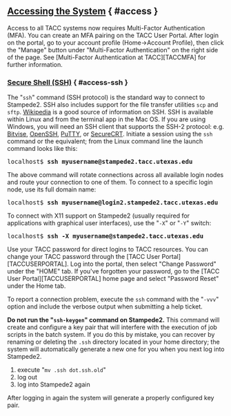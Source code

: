 ## [Accessing the System](#access) { #access }

Access to all TACC systems now requires Multi-Factor Authentication (MFA). You can create an MFA pairing on the TACC User Portal. After login on the portal, go to your account profile (Home->Account Profile), then click the "Manage" button under "Multi-Factor Authentication" on the right side of the page. See [Multi-Factor Authentication at TACC][TACCMFA] for further information. 

### [Secure Shell (SSH)](#access-ssh) { #access-ssh }

The "`ssh`" command (SSH protocol) is the standard way to connect to Stampede2. SSH also includes support for the file transfer utilities `scp` and `sftp`. [Wikipedia](https://en.wikipedia.org/wiki/Secure_Shell) is a good source of information on SSH. SSH is available within Linux and from the terminal app in the Mac OS. If you are using Windows, you will need an SSH client that supports the SSH-2 protocol: e.g. [Bitvise](http://www.bitvise.com), [OpenSSH](http://www.openssh.com), [PuTTY](http://www.putty.org), or [SecureCRT](https://www.vandyke.com/products/securecrt/). Initiate a session using the `ssh` command or the equivalent; from the Linux command line the launch command looks like this:

<pre class="cmd-line">localhost$ <b>ssh myusername@stampede2.tacc.utexas.edu</b></pre>

The above command will rotate connections across all available login nodes and route your connection to one of them. To connect to a specific login node, use its full domain name:

<pre class="cmd-line">localhost$ <b>ssh myusername@login2.stampede2.tacc.utexas.edu</b></pre>

To connect with X11 support on Stampede2 (usually required for applications with graphical user interfaces), use the <span style="white-space: nowrap;">"`-X`"</span> or <span style="white-space: nowrap;">"`-Y`"</span> switch:

<pre class="cmd-line">localhost$ <b>ssh -X myusername@stampede2.tacc.utexas.edu</b></pre>

Use your TACC password for direct logins to TACC resources. You can change your TACC password through the [TACC User Portal][TACCUSERPORTAL]. Log into the portal, then select "Change Password" under the "HOME" tab. If you've forgotten your password, go to the [TACC User Portal][TACCUSERPORTAL] home page and select "Password Reset" under the Home tab.

To report a connection problem, execute the `ssh` command with the <span style="white-space: nowrap;">"`-vvv`"</span> option and include the verbose output when submitting a help ticket.

**Do not run the "`ssh-keygen`" command on Stampede2.** This command will create and configure a key pair that will interfere with the execution of job scripts in the batch system. If you do this by mistake, you can recover by renaming or deleting the `.ssh` directory located in your home directory; the system will automatically generate a new one for you when you next log into Stampede2.

1. execute "`mv .ssh dot.ssh.old`" 
1. log out
1. log into Stampede2 again

After logging in again the system will generate a properly configured key pair.

